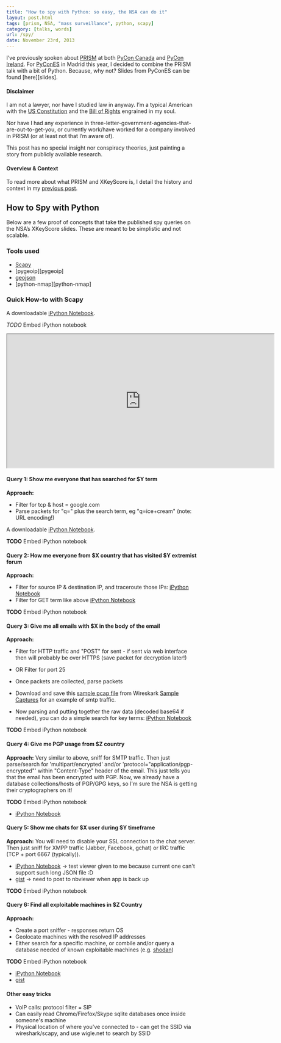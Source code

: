 ```yaml
---
title: "How to spy with Python: so easy, the NSA can do it"
layout: post.html
tags: [prism, NSA, "mass surveillance", python, scapy]
category: [talks, words]
url: /spy/
date: November 23rd, 2013
---
```


I’ve previously spoken about [PRISM](http://www.roguelynn.com/prism) at both [PyCon Canada][pyconca] and [PyCon Ireland][pyconie].  For [PyConES][pycones] in Madrid this year, I decided to combine the PRISM talk with a bit of Python.  Because, why not?  Slides from PyConES can be found [here][slides].


#### Disclaimer

I am not a lawyer, nor have I studied law in anyway.  I’m a typical American with the [US Constitution][constitution] and the [Bill of Rights][billofrights] engrained in my soul.

Nor have I had any experience in three-letter-government-agencies-that-are-out-to-get-you, or currently work/have worked for a company involved in PRISM (or at least not that I’m aware of).

This post has no special insight nor conspiracy theories, just painting a story from publicly available research.


#### Overview & Context

To read more about what PRISM and XKeyScore is, I detail the history and context in my [previous post](http://www.roguelynn.com/prism).


## How to Spy with Python

Below are a few proof of concepts that take the published spy queries on the NSA’s XKeyScore slides.  These are meant to be simplistic and not scalable.

### Tools used

* [Scapy][scapy]
* [pygeoip][pygeoip]
* [geojson][geojson]
* [python-nmap][python-nmap]

### Quick How-to with Scapy

A downloadable [iPython Notebook](http://nbviewer.ipython.org/7590571).

*TODO* Embed iPython notebook

<iframe src=http://nbviewer.ipython.org width=700 height=350></iframe>

#### Query 1: Show me everyone that has searched for $Y term

**Approach:**

* Filter for tcp & host = google.com
* Parse packets for "q=" plus the search term, eg "q=ice+cream" (note: URL encoding!)

A downloadable [iPython Notebook](http://nbviewer.ipython.org/7589025).

**TODO** Embed iPython notebook

#### Query 2: How me everyone from $X country that has visited $Y extremist forum

**Approach:**

* Filter for source IP & destination IP, and traceroute those IPs: [iPython Notebook](http://nbviewer.ipython.org/7588949)
* Filter for GET term like above [iPython Notebook](http://nbviewer.ipython.org/7589025)

**TODO** Embed iPython notebook

#### Query 3: Give me all emails with $X in the body of the email

**Approach:**

* Filter for HTTP traffic and "POST" for sent - if sent via web interface then will probably be over HTTPS (save packet for decryption later!)
* OR Filter for port 25
* Once packets are collected, parse packets


* Download and save this [sample pcap file](http://wiki.wireshark.org/SampleCaptures?action=AttachFile&do=get&target=smtp.pcap) from Wireskark [Sample Captures](http://wiki.wireshark.org/SampleCaptures) for an example of smtp traffic.
* Now parsing and putting together the raw data (decoded base64 if needed), you can do a simple search for key terms: [iPython Notebook](http://nbviewer.ipython.org/7589033)

**TODO** Embed iPython notebook

#### Query 4: Give me PGP usage from $Z country

**Approach:**
Very similar to above, sniff for SMTP traffic.  Then just parse/search for 'multipart/encrypted' and/or 'protocol="application/pgp-encrypted"' within "Content-Type" header of the email.  This just tells you that the email has been encrypted with PGP.  Now, we already have a database collections/hosts of PGP/GPG keys, so I'm sure the NSA is getting their cryptographers on it!

**TODO** Embed iPython notebook

* [iPython Notebook](http://nbviewer.ipython.org/7589056)


#### Query 5: Show me chats for $X user during $Y timeframe

**Approach:**
You will need to disable your SSL connection to the chat server.  Then just sniff for XMPP traffic (Jabber, Facebook, gchat) or IRC traffic (TCP + port 6667 (typically)).

* [iPython Notebook](http://nbtest.herokuapp.com/gist/econchick/7589075) -> test viewer given to me because current one can't support such long JSON file :D
* [gist](https://gist.github.com/econchick/7589338) -> need to post to nbviewer when app is back up

**TODO** Embed iPython notebook

#### Query 6: Find all exploitable machines in $Z Country

**Approach:**

* Create a port sniffer - responses return OS
* Geolocate machines with the resolved IP addresses
* Either search for a specific machine, or combile and/or query a database needed of known exploitable machines (e.g. [shodan](http://www.shodanhq.com/))

**TODO** Embed iPython notebook

* [iPython Notebook](http://nbviewer.ipython.org/7589366)
* [gist](https://gist.github.com/econchick/7589366)


#### Other easy tricks

* VoIP calls: protocol filter = SIP
* Can easily read Chrome/Firefox/Skype sqlite databases once inside someone's machine
* Physical location of where you've connected to - can get the SSID via wireshark/scapy, and use wigle.net to search by SSID



[constitution]: http://www.archives.gov/exhibits/charters/constitution.html
[billofrights]: http://www.archives.gov/exhibits/charters/bill_of_rights_transcript.html
[pyconca]: http://pycon.ca
[pyconie]: http://python.ie/pycon/2013/
[scapy]:
[pygeoip]:
[geojson]:
[python-nmap]:
[pycones]:
[slides]:
